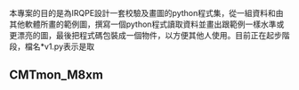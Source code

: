 本專案的目的是為IRQPE設計一套校驗及畫圖的python程式集，從一組資料和由其他軟體所畫的範例圖，撰寫一個python程式讀取資料並畫出跟範例一樣水準或更漂亮的圖，最後把程式碼包裝成一個物件，以方便其他人使用。目前正在起步階段，檔名\*v1.py表示是取

## CMTmon_M8xm

